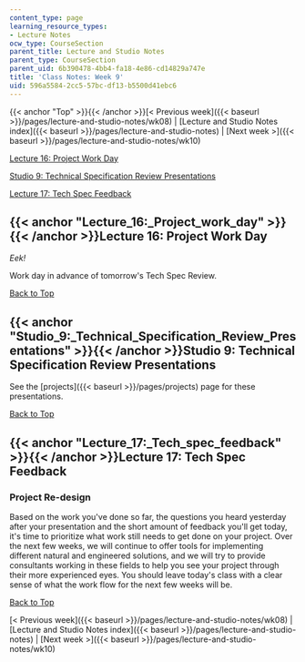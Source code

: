```yaml
---
content_type: page
learning_resource_types:
- Lecture Notes
ocw_type: CourseSection
parent_title: Lecture and Studio Notes
parent_type: CourseSection
parent_uid: 6b390478-4bb4-fa18-4e86-cd14829a747e
title: 'Class Notes: Week 9'
uid: 596a5584-2cc5-57bc-df13-b5500d41ebc6
---
```


{{< anchor "Top" >}}{{< /anchor >}}[\< Previous week]({{< baseurl >}}/pages/lecture-and-studio-notes/wk08) | [Lecture and Studio Notes index]({{< baseurl >}}/pages/lecture-and-studio-notes) | [Next week >]({{< baseurl >}}/pages/lecture-and-studio-notes/wk10)

[Lecture 16: Project Work Day](#Lecture_16:_Project_work_day)

[Studio 9: Technical Specification Review Presentations](#Studio_9:_Technical_Specification_Review_Presentations)

[Lecture 17: Tech Spec Feedback](#Lecture_17:_Tech_spec_feedback)

{{< anchor "Lecture_16:_Project_work_day" >}}{{< /anchor >}}Lecture 16: Project Work Day
----------------------------------------------------------------------------------------

_Eek!_

Work day in advance of tomorrow's Tech Spec Review.

[Back to Top](#Top)

{{< anchor "Studio_9:_Technical_Specification_Review_Presentations" >}}{{< /anchor >}}Studio 9: Technical Specification Review Presentations
--------------------------------------------------------------------------------------------------------------------------------------------

See the [projects]({{< baseurl >}}/pages/projects) page for these presentations.

[Back to Top](#Top)

{{< anchor "Lecture_17:_Tech_spec_feedback" >}}{{< /anchor >}}Lecture 17: Tech Spec Feedback
--------------------------------------------------------------------------------------------

### Project Re-design

Based on the work you've done so far, the questions you heard yesterday after your presentation and the short amount of feedback you'll get today, it's time to prioritize what work still needs to get done on your project. Over the next few weeks, we will continue to offer tools for implementing different natural and engineered solutions, and we will try to provide consultants working in these fields to help you see your project through their more experienced eyes. You should leave today's class with a clear sense of what the work flow for the next few weeks will be.

[Back to Top](#Top)

[\< Previous week]({{< baseurl >}}/pages/lecture-and-studio-notes/wk08) | [Lecture and Studio Notes index]({{< baseurl >}}/pages/lecture-and-studio-notes) | [Next week >]({{< baseurl >}}/pages/lecture-and-studio-notes/wk10)